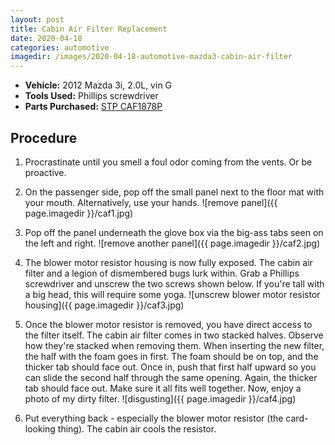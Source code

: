 ```yaml
---
layout: post
title: Cabin Air Filter Replacement
date: 2020-04-18
categories: automotive
imagedir: /images/2020-04-18-automotive-mazda3-cabin-air-filter
---
```


- **Vehicle:** 2012 Mazda 3i, 2.0L, vin G
- **Tools Used:** Phillips screwdriver
- **Parts Purchased:** [STP CAF1878P](https://www.autozone.com/filters-and-pcv/cabin-air-filter/stp-cabin-air-filter-caf1878p/498568_0_0)


## Procedure

1. Procrastinate until you smell a foul odor coming from the vents. Or be proactive.

1. On the passenger side, pop off the small panel next to the floor mat with your mouth. Alternatively, use your hands.
![remove panel]({{ page.imagedir }}/caf1.jpg)

1. Pop off the panel underneath the glove box via the big-ass tabs seen on the left and right.
![remove another panel]({{ page.imagedir }}/caf2.jpg)

1. The blower motor resistor housing is now fully exposed. The cabin air filter and a legion of dismembered bugs lurk within. Grab a Phillips screwdriver and unscrew the two screws shown below. If you're tall with a big head, this will require some yoga.
![unscrew blower motor resistor housing]({{ page.imagedir }}/caf3.jpg)

1. Once the blower motor resistor is removed, you have direct access to the filter itself. The cabin air filter comes in two stacked halves. Observe how they're stacked when removing them. When inserting the new filter, the half with the foam goes in first. The foam should be on top, and the thicker tab should face out. Once in, push that first half upward so you can slide the second half through the same opening. Again, the thicker tab should face out. Make sure it all fits well together. Now, enjoy a photo of my dirty filter.
![disgusting]({{ page.imagedir }}/caf4.jpg)

1. Put everything back - especially the blower motor resistor (the card-looking thing). The cabin air cools the resistor.